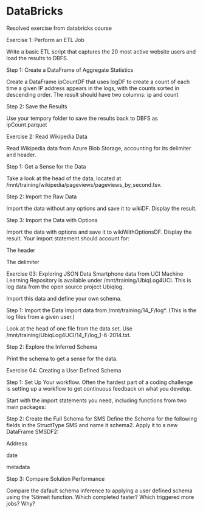 # DataBricks
Resolved exercise from databricks course

Exercise 1: Perform an ETL Job

Write a basic ETL script that captures the 20 most active website users and load the results to DBFS.

Step 1: Create a DataFrame of Aggregate Statistics

Create a DataFrame ipCountDF that uses logDF to create a count of each time a given IP address appears in the logs, with the counts sorted in descending order. The result should have two columns: ip and count


Step 2: Save the Results

Use your tempory folder to save the results back to DBFS as ipCount.parquet


Exercise 2: Read Wikipedia Data 

Read Wikipedia data from Azure Blob Storage, accounting for its delimiter and header. 

 

Step 1: Get a Sense for the Data 

Take a look at the head of the data, located at /mnt/training/wikipedia/pageviews/pageviews_by_second.tsv. 

 

Step 2: Import the Raw Data 

Import the data without any options and save it to wikiDF. Display the result. 

 

Step 3: Import the Data with Options 

Import the data with options and save it to wikiWithOptionsDF. Display the result. Your import statement should account for: 
 
 

The header 

The delimiter 



Exercise 03: Exploring JSON Data
Smartphone data from UCI Machine Learning Repository is available under /mnt/training/UbiqLog4UCI. This is log data from the open source project Ubiqlog.

Import this data and define your own schema.

Step 1: Import the Data
Import data from /mnt/training/14_F/log*. (This is the log files from a given user.)

Look at the head of one file from the data set. Use /mnt/training/UbiqLog4UCI/14_F/log_1-6-2014.txt.

Step 2: Explore the Inferred Schema

Print the schema to get a sense for the data.

Exercise 04: Creating a User Defined Schema

Step 1: Set Up Your workflow. Often the hardest part of a coding challenge is setting up a workflow to get continuous feedback on what you develop.

Start with the import statements you need, including functions from two main packages:

Step 2: Create the Full Schema for SMS
Define the Schema for the following fields in the StructType SMS and name it schema2. Apply it to a new DataFrame SMSDF2:


Address

date

metadata


Step 3: Compare Solution Performance

Compare the dafault schema inference to applying a user defined schema using the %timeit function. Which completed faster? Which triggered more jobs? Why?
